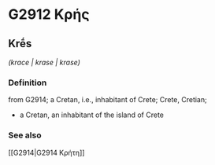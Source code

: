 # G2912 Κρής

## Krḗs

_(krace | krase | krase)_

### Definition

from G2914; a Cretan, i.e., inhabitant of Crete; Crete, Cretian; 

- a Cretan, an inhabitant of the island of Crete

### See also

[[G2914|G2914 Κρήτη]]
